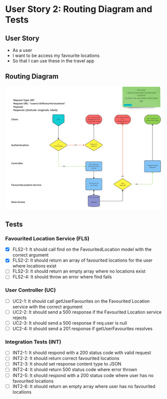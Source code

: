 # User Story 2: Routing Diagram and Tests

## User Story

- As a user
- I want to be access my favourite locations
- So that I can use these in the travel app

## Routing Diagram

![User story 1 Routing diagram](./images/user-story-2-routing-diagram.PNG)

## Tests

### Favourited Location Service (FLS)

- [x] FLS2-1: It should call find on the FavouritedLocation model with the correct argument
- [x] FLS2-2: It should return an array of favourited locations for the user where locations exist
- [ ] FLS2-3: It should return an empty array where no locations exist
- [ ] FLS2-4: It should throw an error where find fails

### User Controller (UC)

- [ ] UC2-1: It should call getUserFavourites on the Favourited Location service with the correct argument
- [ ] UC2-2: It should send a 500 response if the Favourited Location service rejects
- [ ] UC2-3: It should send a 500 response if req.user is null
- [ ] UC2-4: It should send a 201 response if getUserFavourites resolves

### Integration Tests (INT)

- [ ] INT2-1: It should respond with a 200 status code with valid request
- [ ] INT2-2: It should return correct favourited locations
- [ ] INT2-3: It should set response content type to JSON
- [ ] INT2-4: It should return 500 status code where error thrown
- [ ] INT2-5: It should respond with a 200 status code where user has no favourited locations
- [ ] INT2-6: It should return an empty array where user has no favourited locations
